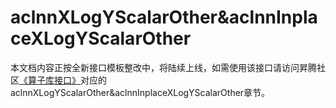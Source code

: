 # aclnnXLogYScalarOther&aclnnInplaceXLogYScalarOther

本文档内容正按全新接口模板整改中，将陆续上线，如需使用该接口请访问昇腾社区[《算子库接口》](https://hiascend.com/document/redirect/CannCommunityOplist)对应的aclnnXLogYScalarOther&aclnnInplaceXLogYScalarOther章节。